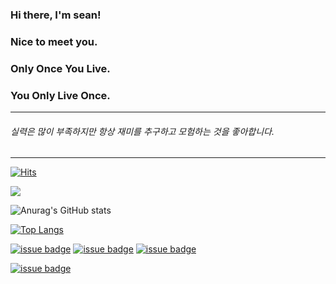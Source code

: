 ### Hi there, I'm sean!
### Nice to meet you.


### Only Once You Live.
### You Only Live Once.

---

<!--
######보안 개발과 해킹을 모두 잘하고 싶은 학생입니다.
###### 해킹으로 입문해서 웹, 리버싱, 시스템 부분에 잽만 날려봤고
###### 재미를 찾다가 네트워크에 흥미를 가지게 됐으며
###### 개발에 집중하다가 요즘은 deep and deep하게 들어가다보니
###### OS를 공부하며 잽 - 오른훅 - 위빙 - 바디 - 레프트 훅 - 어퍼를 날릴 수 있도록 콤보를 익히고 있습니다.
-->
###### 실력은 많이 부족하지만 항상 재미를 추구하고 모험하는 것을 좋아합니다.

---


[![Hits](https://hits.seeyoufarm.com/api/count/incr/badge.svg?url=https%3A%2F%2Fgithub.com%2Fsean-baek&count_bg=%23101110&title_bg=%23555555&icon=github.svg&icon_color=%232F2A2A&title=number+of+visitors&edge_flat=false)](https://hits.seeyoufarm.com)

<img src="https://img.shields.io/badge/C-A8B9CC?style=plastic&logo=C&logoColor=black"/>

![Anurag's GitHub stats](https://github-readme-stats.vercel.app/api?username=anuraghazra&show_icons=true&theme=nightowl)

[![Top Langs](https://github-readme-stats.vercel.app/api/top-langs/?username=sean-baek&layout=compact)](https://github.com/anuraghazra/github-readme-stats)

<a href="https://facebook.com/xeanbaek">![issue badge](https://img.shields.io/badge/Facebook-xeanbaek-black?logo=facebook)</a><!-- facebook badge -->
<a href="https://instagram.com/xean_baek">![issue badge](https://img.shields.io/badge/Instagram-xean__baek-black?logo=instagram)</a><!-- instagram badge -->
<a href="https://twitter.com/xeanbaek">![issue badge](https://img.shields.io/twitter/url?color=black&label=twitter%20%40xeanbaek&logo=twitter&logoColor=black&url=https%3A%2F%2Ftwitter.com?labelcolor=black)</a><!-- twitter -->

<a href="https://github.com/sean-baek?tab=followers">![issue badge](https://img.shields.io/github/followers/sean-baek?color=black&label=Github%20Followers&logo=github&logoColor=black)</a><!-- github followers -->

